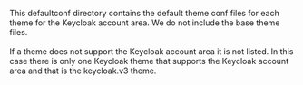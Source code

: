 This defaultconf directory contains the default theme conf files for each theme for the Keycloak account area. We do not include the base theme files.<br></br>
If a theme does not support the Keycloak account area it is not listed. In this case there is only one Keycloak theme that supports the Keycloak account area and that is the keycloak.v3 theme.
